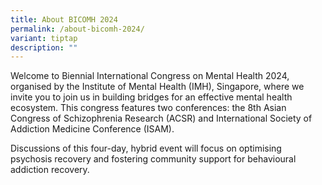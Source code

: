 ```yaml
---
title: About BICOMH 2024
permalink: /about-bicomh-2024/
variant: tiptap
description: ""
---
```

<p>Welcome to Biennial International Congress on Mental Health 2024, organised
by the Institute of Mental Health (IMH), Singapore, where we invite you
to join us in building bridges for an effective mental health ecosystem.
This congress features two conferences: the 8th Asian Congress of Schizophrenia
Research (ACSR) and International Society of Addiction Medicine Conference
(ISAM).</p>
<p>Discussions of this four-day, hybrid event will focus on optimising psychosis
recovery and fostering community support for behavioural addiction recovery.</p>